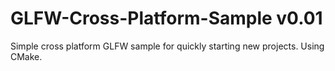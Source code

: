 # GLFW-Cross-Platform-Sample v0.01
Simple cross platform GLFW sample for quickly starting new projects. Using CMake.
